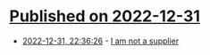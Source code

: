 # [Published on 2022-12-31](index.md)

* [2022-12-31, 22:36:26](https://lobste.rs/s/qaqfpe/i_am_not_supplier) - [I am not a supplier](https://www.softwaremaxims.com/blog/not-a-supplier)
